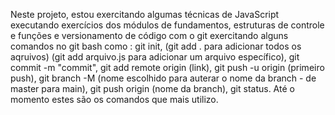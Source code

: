 Neste projeto, estou exercitando algumas técnicas de JavaScript executando exercícios dos módulos de fundamentos, estruturas de controle e funções e versionamento de código com o git exercitando alguns comandos no git bash como :
     git init, (git add .   para adicionar todos os aqruivos) (git add arquivo.js   para adicionar um arquivo específico), git commit -m "commit", git add remote origin (link), git push -u origin (primeiro push), git branch -M (nome escolhido para auterar o nome da branch - de master para main), git push origin (nome da branch), git status. Até o momento estes são os comandos que mais utilizo.